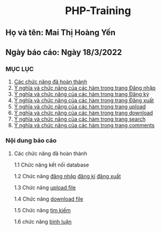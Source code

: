  # <div align="center"><p> PHP-Training </p></div>
 ## Họ và tên: Mai Thị Hoàng Yến
 ## Ngày báo cáo: Ngày 18/3/2022
 ### MỤC LỤC
 1. [Các chức năng đã hoàn thành](/PHP-training/README.md/.)
 2. [Ý nghĩa và chức năng của các hàm trong trang Đăng nhập](/PHP-training/README.md/.)
 3. [Ý nghĩa và chức năng của các hàm trong trang Đăng ký](/PHP-training/README.md/.)
 4. [Ý nghĩa và chức năng của các hàm trong trang Đăng xuất](/PHP-training/README.md/.)
 5. [Ý nghĩa và chức năng của các hàm trong trang upload](/PHP-training/README.md/.)
 6. [Ý nghĩa và chức năng của các hàm trong trang download](/PHP-training/README.md/.)
 7. [Ý nghĩa và chức năng của các hàm trong trang search](/PHP-training/README.md/.)
 8. [Ý nghĩa và chức năng của các hàm trong trang comments](/PHP-training/README.md/.)
### Nội dung báo cáo 
1. Các chức năng đã hoàn thành

   1.1 Chức năng kết nối database
   
   1.2 Chức năng [đăng nhập](/signin.php) [đăng kí](/PHP-training/register.php) [đăng xuất](/PHP-training/signout.php)

   1.3 Chức năng [upload file](/PHP-training/upload.php)
   
   1.4 Chức năng [download file](/PHP-training/download.php)
   
   1.5 Chức năng [tìm kiếm](/PHP-training/search.php)
   
   1.6 chức năng [bình luận](/PHP-training/comment.php)
 

